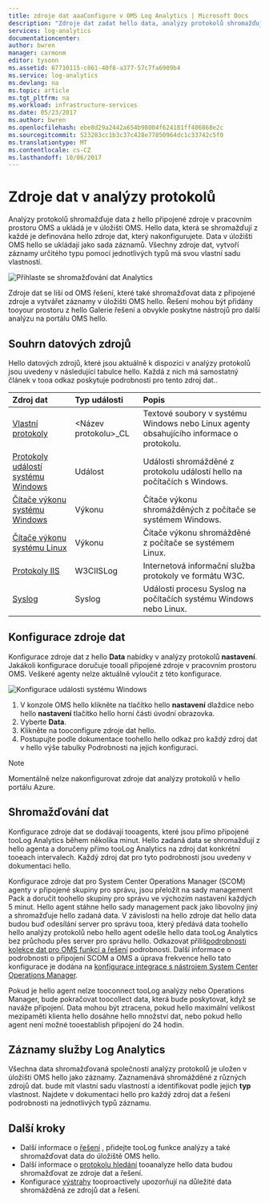 ```yaml
---
title: zdroje dat aaaConfigure v OMS Log Analytics | Microsoft Docs
description: "Zdroje dat zadat hello data, analýzy protokolů shromažďuje z agentů a dalších připojené zdroje.  Tento článek popisuje koncept hello analýzy protokolů použití zdrojů dat, vysvětluje hello podrobnosti o tom, tooconfigure a poskytuje souhrn hello různé zdroje dat. k dispozici."
services: log-analytics
documentationcenter: 
author: bwren
manager: carmonm
editor: tysonn
ms.assetid: 67710115-c861-40f8-a377-57c7fa6909b4
ms.service: log-analytics
ms.devlang: na
ms.topic: article
ms.tgt_pltfrm: na
ms.workload: infrastructure-services
ms.date: 05/23/2017
ms.author: bwren
ms.openlocfilehash: ebe8d29a2442a654b98004f624181ff406868e2c
ms.sourcegitcommit: 523283cc1b3c37c428e77850964dc1c33742c5f0
ms.translationtype: MT
ms.contentlocale: cs-CZ
ms.lasthandoff: 10/06/2017
---
```

# <a name="data-sources-in-log-analytics"></a>Zdroje dat v analýzy protokolů
Analýzy protokolů shromažďuje data z hello připojené zdroje v pracovním prostoru OMS a ukládá je v úložišti OMS.  Hello data, která se shromažďují z každé je definována hello zdroje dat, který nakonfigurujete.  Data v úložišti OMS hello se ukládají jako sada záznamů.  Všechny zdroje dat, vytvoří záznamy určitého typu pomocí jednotlivých typů má svou vlastní sadu vlastností.

![Přihlaste se shromažďování dat Analytics](./media/log-analytics-data-sources/overview.png)

Zdroje dat se liší od OMS řešení, které také shromažďovat data z připojené zdroje a vytvářet záznamy v úložišti OMS hello.  Řešení mohou být přidány tooyour prostoru z hello Galerie řešení a obvykle poskytne nástrojů pro další analýzu na portálu OMS hello.  

## <a name="summary-of-data-sources"></a>Souhrn datových zdrojů
Hello datových zdrojů, které jsou aktuálně k dispozici v analýzy protokolů jsou uvedeny v následující tabulce hello.  Každá z nich má samostatný článek v tooa odkaz poskytuje podrobnosti pro tento zdroj dat..

| Zdroj dat | Typ události | Popis |
|:--- |:--- |:--- |
| [Vlastní protokoly](log-analytics-data-sources-custom-logs.md) |\<Název protokolu\>_CL |Textové soubory v systému Windows nebo Linux agenty obsahujícího informace o protokolu. |
| [Protokoly událostí systému Windows](log-analytics-data-sources-windows-events.md) |Událost |Události shromážděné z protokolu událostí hello na počítačích s Windows. |
| [Čítače výkonu systému Windows](log-analytics-data-sources-performance-counters.md) |Výkonu |Čítače výkonu shromážděných z počítače se systémem Windows. |
| [Čítače výkonu systému Linux](log-analytics-data-sources-performance-counters.md) |Výkonu |Čítače výkonu shromážděné z počítače se systémem Linux. |
| [Protokoly IIS](log-analytics-data-sources-iis-logs.md) |W3CIISLog |Internetová informační služba protokoly ve formátu W3C. |
| [Syslog](log-analytics-data-sources-syslog.md) |Syslog |Události procesu Syslog na počítačích systému Windows nebo Linux. |

## <a name="configuring-data-sources"></a>Konfigurace zdroje dat
Konfigurace zdroje dat z hello **Data** nabídky v analýzy protokolů **nastavení**.  Jakákoli konfigurace doručuje tooall připojené zdroje v pracovním prostoru OMS.  Veškeré agenty nelze aktuálně vyloučit z této konfigurace.

![Konfigurace události systému Windows](./media/log-analytics-data-sources/configure-events.png)

1. V konzole OMS hello klikněte na tlačítko hello **nastavení** dlaždice nebo hello **nastavení** tlačítko hello horní části úvodní obrazovka.
2. Vyberte **Data**.
3. Klikněte na tooconfigure zdroje dat hello.
4. Postupujte podle dokumentace toohello hello odkaz pro každý zdroj dat v hello výše tabulky Podrobnosti na jejich konfiguraci.

> [!NOTE]
> Momentálně nelze nakonfigurovat zdroje dat analýzy protokolů v hello portálu Azure.

## <a name="data-collection"></a>Shromažďování dat
Konfigurace zdroje dat se dodávají tooagents, které jsou přímo připojené tooLog Analytics během několika minut.  Hello zadaná data se shromažďují z hello agenta a doručeny přímo tooLog Analytics na zdroj dat konkrétní tooeach intervalech.  Každý zdroj dat pro tyto podrobnosti jsou uvedeny v dokumentaci hello.

Konfigurace zdroje dat pro System Center Operations Manager (SCOM) agenty v připojené skupiny pro správu, jsou přeložit na sady management Pack a doručit toohello skupiny pro správu ve výchozím nastavení každých 5 minut.  Hello agent stáhne hello sady management pack jako libovolný jiný a shromažďuje hello zadaná data. V závislosti na hello zdroje dat hello data budou buď odesílání server pro správu tooa, který předává data toohello hello analýzy protokolů nebo hello agent odešle hello data tooLog Analytics bez průchodu přes server pro správu hello. Odkazovat příliš[podrobnosti kolekce dat pro OMS funkcí a řešení](log-analytics-add-solutions.md#data-collection-details) podrobnosti.  Další informace o podrobnosti o připojení SCOM a OMS a úprava frekvence hello tato konfigurace je dodána na [konfigurace integrace s nástrojem System Center Operations Manager](log-analytics-om-agents.md).

Pokud je hello agent nelze tooconnect tooLog analýzy nebo Operations Manager, bude pokračovat toocollect data, která bude poskytovat, když se naváže připojení.  Data mohou být ztracena, pokud hello maximální velikost mezipaměti klienta hello dosáhne hello množství dat, nebo pokud hello agent není možné tooestablish připojení do 24 hodin.

## <a name="log-analytics-records"></a>Záznamy služby Log Analytics
Všechna data shromažďovaná společností analýzy protokolů je uložen v úložišti OMS hello jako záznamy.  Zaznamenává shromážděné z různých zdrojů dat. bude mít vlastní sadu vlastností a identifikovat podle jejich **typ** vlastnost.  Najdete v dokumentaci hello pro každý zdroj dat a řešení podrobnosti na jednotlivých typů záznamu.

## <a name="next-steps"></a>Další kroky
* Další informace o [řešení](log-analytics-add-solutions.md) , přidejte tooLog funkce analýzy a také shromažďovat data do úložiště OMS hello.
* Další informace o [protokolu hledání](log-analytics-log-searches.md) tooanalyze hello data budou shromažďovat ze zdroje dat a řešení.  
* Konfigurace [výstrahy](log-analytics-alerts.md) tooproactively upozorňují na důležité data shromážděná ze zdrojů dat a řešení.
